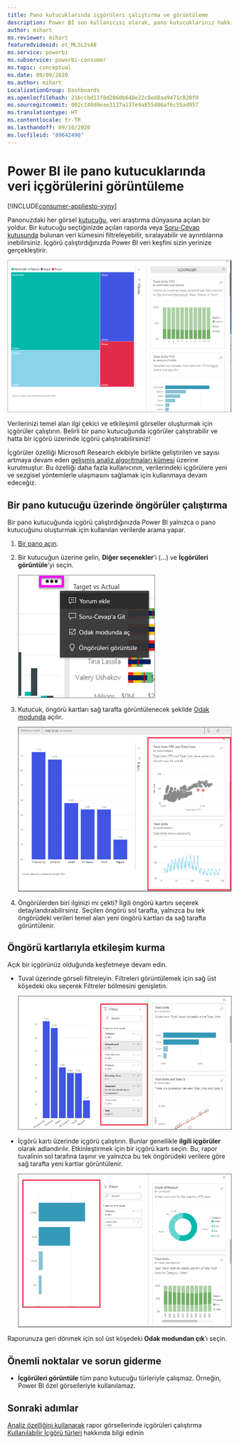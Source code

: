 ```yaml
---
title: Pano kutucuklarında içgörüleri çalıştırma ve görüntüleme
description: Power BI son kullanıcısı olarak, pano kutucuklarınız hakkındaki öngörüleri nasıl edineceğinizi öğrenin.
author: mihart
ms.reviewer: mihart
featuredvideoid: et_MLSL2sA8
ms.service: powerbi
ms.subservice: powerbi-consumer
ms.topic: conceptual
ms.date: 09/09/2020
ms.author: mihart
LocalizationGroup: Dashboards
ms.openlocfilehash: 21bccbd11f8d2060b648e22c8ed8aa9471c820f0
ms.sourcegitcommit: 002c140d0eae3137a137e9a855486af6c55ad957
ms.translationtype: HT
ms.contentlocale: tr-TR
ms.lasthandoff: 09/10/2020
ms.locfileid: "89642498"
---
```

# <a name="view-data-insights-on-dashboard-tiles-with-power-bi"></a>Power BI ile pano kutucuklarında veri içgörülerini görüntüleme

[!INCLUDE[consumer-appliesto-yyny](../includes/consumer-appliesto-yyny.md)]

Panonuzdaki her görsel [kutucuğu](end-user-tiles.md), veri araştırma dünyasına açılan bir yoldur. Bir kutucuğu seçtiğinizde açılan raporda veya [Soru-Cevap kutusunda](end-user-q-and-a.md) bulunan veri kümesini filtreleyebilir, sıralayabilir ve ayrıntılarına inebilirsiniz. İçgörü çalıştırdığınızda Power BI veri keşfini sizin yerinize gerçekleştirir.

![Seçenek olarak İçgörüleri görüntüle seçeneğini gösteren üç nokta menüsü modu](./media/end-user-insights/power-bi-insight.png)

Verilerinizi temel alan ilgi çekici ve etkileşimli görseller oluşturmak için içgörüler çalıştırın. Belirli bir pano kutucuğunda içgörüler çalıştırabilir ve hatta bir içgörü üzerinde içgörü çalıştırabilirsiniz!

İçgörüler özelliği Microsoft Research ekibiyle birlikte geliştirilen ve sayısı artmaya devam eden [gelişmiş analiz algoritmaları kümesi](end-user-insight-types.md) üzerine kurulmuştur. Bu özelliği daha fazla kullanıcının, verilerindeki içgörülere yeni ve sezgisel yöntemlerle ulaşmasını sağlamak için kullanmaya devam edeceğiz.

## <a name="run-insights-on-a-dashboard-tile"></a>Bir pano kutucuğu üzerinde öngörüler çalıştırma
Bir pano kutucuğunda içgörü çalıştırdığınızda Power BI yalnızca o pano kutucuğunu oluşturmak için kullanılan verilerde arama yapar. 

1. [Bir pano açın](end-user-dashboards.md).
2. Bir kutucuğun üzerine gelin, **Diğer seçenekler**’i (...) ve **İçgörüleri görüntüle**’yi seçin. 

    ![Üç nokta seçiminin aşağı açılan listeyi görüntülemesini gösteren ekran görüntüsü](./media/end-user-insights/power-bi-hover.png)


3. Kutucuk, öngörü kartları sağ tarafta görüntülenecek şekilde [Odak modunda](end-user-focus.md) açılır.    
   
    ![Odak modu](./media/end-user-insights/power-bi-insights-tiles.png)    
4. Öngörülerden biri ilginizi mi çekti? İlgili öngörü kartını seçerek detaylandırabilirsiniz. Seçilen öngörü sol tarafta, yalnızca bu tek öngörüdeki verileri temel alan yeni öngörü kartları da sağ tarafta görüntülenir.    

 ## <a name="interact-with-the-insight-cards"></a>Öngörü kartlarıyla etkileşim kurma
Açık bir içgörünüz olduğunda keşfetmeye devam edin.

   * Tuval üzerinde görseli filtreleyin.  Filtreleri görüntülemek için sağ üst köşedeki oku seçerek Filtreler bölmesini genişletin.

      ![Filtreler menüsü genişletilmiş şekilde içgörü](./media/end-user-insights/power-bi-filter.png)
   
   * İçgörü kartı üzerinde içgörü çalıştırın. Bunlar genellikle **ilgili içgörüler** olarak adlandırılır. Etkinleştirmek için bir içgörü kartı seçin. Bu, rapor tuvalinin sol tarafına taşınır ve yalnızca bu tek öngörüdeki verilere göre sağ tarafta yeni kartlar görüntülenir.
   
      ![Genişletilmiş şekilde ilgili içgörü ve Filtreler menüsü](./media/end-user-insights/power-bi-insights-card.png)
   
     
Raporunuza geri dönmek için sol üst köşedeki **Odak modundan çık**’ı seçin.

## <a name="considerations-and-troubleshooting"></a>Önemli noktalar ve sorun giderme
- **İçgörüleri görüntüle** tüm pano kutucuğu türleriyle çalışmaz. Örneğin, Power BI özel görselleriyle kullanılamaz.<!--[Power BI visuals](end-user-custom-visuals.md)-->


## <a name="next-steps"></a>Sonraki adımlar

[Analiz özelliğini kullanarak](end-user-analyze-visuals.md)   rapor görsellerinde içgörüleri çalıştırma  
[Kullanılabilir İçgörü türleri](end-user-insight-types.md) hakkında bilgi edinin

